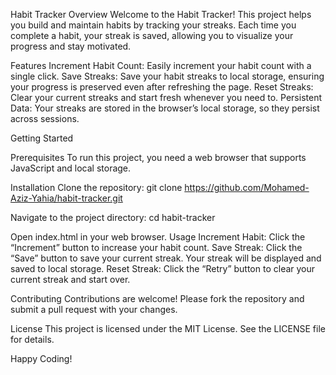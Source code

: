 Habit Tracker
Overview
Welcome to the Habit Tracker! This project helps you build and maintain habits by tracking your streaks. Each time you complete a habit, your streak is saved, allowing you to visualize your progress and stay motivated.

Features
Increment Habit Count: Easily increment your habit count with a single click.
Save Streaks: Save your habit streaks to local storage, ensuring your progress is preserved even after refreshing the page.
Reset Streaks: Clear your current streaks and start fresh whenever you need to.
Persistent Data: Your streaks are stored in the browser’s local storage, so they persist across sessions.

Getting Started

Prerequisites
To run this project, you need a web browser that supports JavaScript and local storage.

Installation
Clone the repository:
git clone https://github.com/Mohamed-Aziz-Yahia/habit-tracker.git

Navigate to the project directory:
cd habit-tracker

Open index.html in your web browser.
Usage
Increment Habit: Click the “Increment” button to increase your habit count.
Save Streak: Click the “Save” button to save your current streak. Your streak will be displayed and saved to local storage.
Reset Streak: Click the “Retry” button to clear your current streak and start over.

Contributing
Contributions are welcome! Please fork the repository and submit a pull request with your changes.

License
This project is licensed under the MIT License. See the LICENSE file for details.

Happy Coding!
